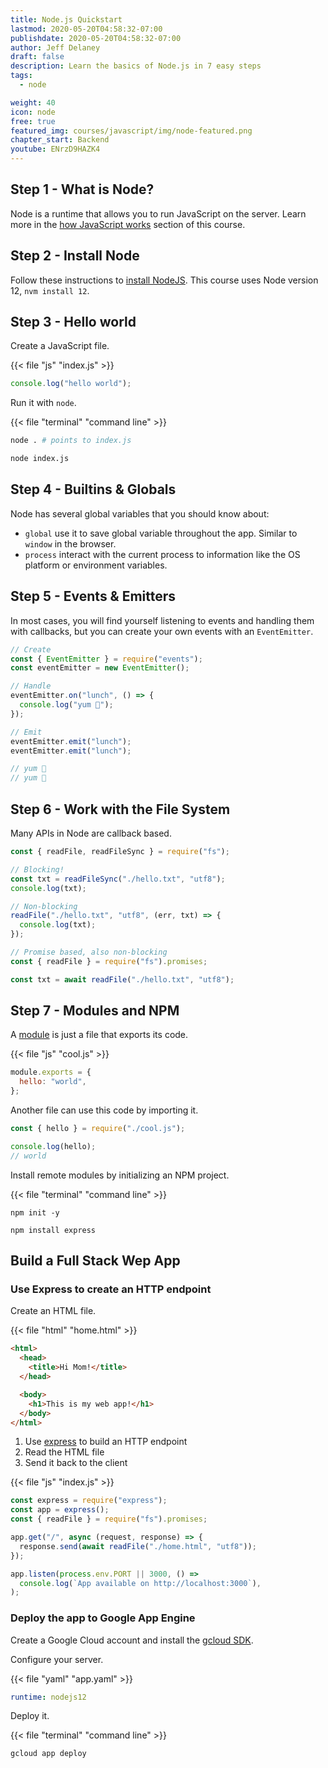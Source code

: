 ```yaml
---
title: Node.js Quickstart
lastmod: 2020-05-20T04:58:32-07:00
publishdate: 2020-05-20T04:58:32-07:00
author: Jeff Delaney
draft: false
description: Learn the basics of Node.js in 7 easy steps
tags:
  - node

weight: 40
icon: node
free: true
featured_img: courses/javascript/img/node-featured.png
chapter_start: Backend
youtube: ENrzD9HAZK4
---
```


## Step 1 - What is Node?

Node is a runtime that allows you to run JavaScript on the server. Learn more in the [how JavaScript works](https://fireship.io/courses/javascript/intro-how-js-works/) section of this course.

## Step 2 - Install Node

Follow these instructions to [install NodeJS](/snippets/install-nodejs/). This course uses Node version 12, `nvm install 12`.

## Step 3 - Hello world

Create a JavaScript file.

{{< file "js" "index.js" >}}

```javascript
console.log("hello world");
```

Run it with `node`.

{{< file "terminal" "command line" >}}

```bash
node . # points to index.js

node index.js
```

## Step 4 - Builtins & Globals

Node has several global variables that you should know about:

- `global` use it to save global variable throughout the app. Similar to `window` in the browser.
- `process` interact with the current process to information like the OS platform or environment variables.

## Step 5 - Events & Emitters

In most cases, you will find yourself listening to events and handling them with callbacks, but you can create your own events with an `EventEmitter`.

```javascript
// Create
const { EventEmitter } = require("events");
const eventEmitter = new EventEmitter();

// Handle
eventEmitter.on("lunch", () => {
  console.log("yum 🍣");
});

// Emit
eventEmitter.emit("lunch");
eventEmitter.emit("lunch");

// yum 🍣
// yum 🍣
```

## Step 6 - Work with the File System

Many APIs in Node are callback based.

```javascript
const { readFile, readFileSync } = require("fs");

// Blocking!
const txt = readFileSync("./hello.txt", "utf8");
console.log(txt);

// Non-blocking
readFile("./hello.txt", "utf8", (err, txt) => {
  console.log(txt);
});

// Promise based, also non-blocking
const { readFile } = require("fs").promises;

const txt = await readFile("./hello.txt", "utf8");
```

## Step 7 - Modules and NPM

A [module](/courses/javascript/concepts-modules/) is just a file that exports its code.

{{< file "js" "cool.js" >}}

```javascript
module.exports = {
  hello: "world",
};
```

Another file can use this code by importing it.

```javascript
const { hello } = require("./cool.js");

console.log(hello);
// world
```

Install remote modules by initializing an NPM project.

{{< file "terminal" "command line" >}}

```text
npm init -y

npm install express
```

## Build a Full Stack Wep App

### Use Express to create an HTTP endpoint

Create an HTML file.

{{< file "html" "home.html" >}}

```html
<html>
  <head>
    <title>Hi Mom!</title>
  </head>

  <body>
    <h1>This is my web app!</h1>
  </body>
</html>
```

1. Use [express](https://expressjs.com/) to build an HTTP endpoint
2. Read the HTML file
3. Send it back to the client

{{< file "js" "index.js" >}}

```javascript
const express = require("express");
const app = express();
const { readFile } = require("fs").promises;

app.get("/", async (request, response) => {
  response.send(await readFile("./home.html", "utf8"));
});

app.listen(process.env.PORT || 3000, () =>
  console.log(`App available on http://localhost:3000`),
);
```

### Deploy the app to Google App Engine

Create a Google Cloud account and install the [gcloud SDK](https://cloud.google.com/sdk).

Configure your server.

{{< file "yaml" "app.yaml" >}}

```yaml
runtime: nodejs12
```

Deploy it.

{{< file "terminal" "command line" >}}

```text
gcloud app deploy
```

